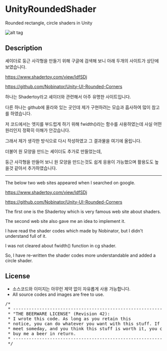 # UnityRoundedShader
Rounded rectangle, circle shaders in Unity

![alt tag](https://github.com/sunduk/UnityRoundedShader/blob/master/screenshot.png?raw=true)

## Description
셰이더로 둥근 사각형을 만들기 위해 구글에 검색해 보니 아래 두개의 사이트가 상단에 보였습니다.

https://www.shadertoy.com/view/ldfSDj

https://github.com/Nobinator/Unity-UI-Rounded-Corners

하나는 Shadertoy라고 셰이더와 관련해서 아주 유명한 사이트입니다.

다른 하나는 github에 올라와 있는 곳인데 제가 구현하려는 모습과 흡사하여 많이 참고를 하였습니다.

저 코드에서는 엣지를 부드럽게 하기 위해 fwidth()라는 함수를 사용하였는데 사실 어떤 원리인지 정확히 이해가 안갔습니다.

그래서 제가 생각한 방식으로 다시 작성하였고 그 결과물을 여기에 올립니다.

더불어 원 모양을 만드는 셰이더도 추가로 만들었는데,

둥근 사각형을 만들어 보니 원 모양을 만드는것도 쉽게 응용이 가능했으며 활용도도 높을것 같아서 추가하였습니다.


-----


The below two web sites appeared when I searched on google.

https://www.shadertoy.com/view/ldfSDj

https://github.com/Nobinator/Unity-UI-Rounded-Corners


The first one is the Shadertoy which is very famous web site about shaders.

The second web site also gave me an idea to implement it.

I have read the shader codes which made by Nobinator, but I didn't understand full of it.

I was not cleared about fwidth() function in cg shader.

So, I have re-written the shader codes more understandable and added a circle shader.


## License
- 소스코드와 이미지는 아무런 제약 없이 자유롭게 사용 가능합니다.
- All source codes and images are free to use.

<pre>
/*
 * ------------------------------------------------------------
 * "THE BEERWARE LICENSE" (Revision 42):
 * I wrote this code. As long as you retain this 
 * notice, you can do whatever you want with this stuff. If we
 * meet someday, and you think this stuff is worth it, you can
 * buy me a beer in return.
 * ------------------------------------------------------------
 */
 </pre>
 

